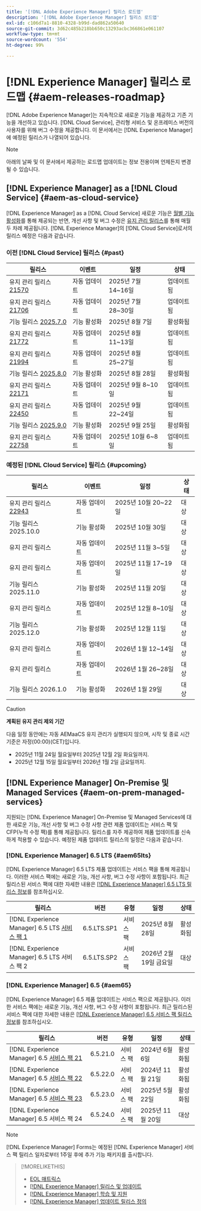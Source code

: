 ```yaml
---
title: '[!DNL Adobe Experience Manager] 릴리스 로드맵'
description: '[!DNL Adobe Experience Manager] 릴리스 로드맵'
exl-id: c106d7a1-8810-4328-b99d-dad862a50640
source-git-commit: 3d62c485b218bb650c13293acbc366861e061107
workflow-type: tm+mt
source-wordcount: '554'
ht-degree: 99%

---
```



# [!DNL Experience Manager] 릴리스 로드맵 {#aem-releases-roadmap}

[!DNL Adobe Experience Manager]는 지속적으로 새로운 기능을 제공하고 기존 기능을 개선하고 있습니다. [!DNL Cloud Service], 관리형 서비스 및 온프레미스 버전의 사용자를 위해 버그 수정을 제공합니다. 이 문서에서는 [!DNL Experience Manager]에 예정된 릴리스가 나열되어 있습니다.

>[!NOTE]
>
>아래의 날짜 및 이 문서에서 제공하는 로드맵 업데이트는 정보 전용이며 언제든지 변경될 수 있습니다.

## [!DNL Experience Manager] as a [!DNL Cloud Service] {#aem-as-cloud-service}

[!DNL Experience Manager] as a [!DNL Cloud Service] 새로운 기능은 [월별 기능 활성화](https://experienceleague.adobe.com/ko/docs/experience-manager-cloud-service/content/release-notes/release-notes/release-notes-current)를 통해 제공되는 반면, 개선 사항 및 버그 수정은 [유지 관리 릴리스](https://experienceleague.adobe.com/ko/docs/experience-manager-cloud-service/content/release-notes/maintenance/latest)를 통해 매월 두 차례 제공됩니다.
[!DNL Experience Manager]의 [!DNL Cloud Service]로서의 릴리스 예정은 다음과 같습니다.

### 이전 [!DNL Cloud Service] 릴리스 {#past}

| 릴리스 | 이벤트 | 일정 | 상태 |
|---|---|---|---|
| 유지 관리 릴리스 [21570](https://experienceleague.adobe.com/ko/docs/experience-manager-cloud-service/content/release-notes/maintenance/2025/2025-7-0#21570) | 자동 업데이트 | 2025년 7월 14~16일 | 업데이트됨 |
| 유지 관리 릴리스 [21706](https://experienceleague.adobe.com/ko/docs/experience-manager-cloud-service/content/release-notes/maintenance/2025/2025-7-0#21706) | 자동 업데이트 | 2025년 7월 28~30일 | 업데이트됨 |
| 기능 릴리스 [2025.7.0](https://experienceleague.adobe.com/ko/docs/experience-manager-cloud-service/content/release-notes/release-notes/2025/release-notes-2025-7-0) | 기능 활성화 | 2025년 8월 7일 | 활성화됨 |
| 유지 관리 릴리스 [21772](https://experienceleague.adobe.com/ko/docs/experience-manager-cloud-service/content/release-notes/maintenance/2025/2025-8-0#21772) | 자동 업데이트 | 2025년 8월 11~13일 | 업데이트됨 |
| 유지 관리 릴리스 [21994](https://experienceleague.adobe.com/ko/docs/experience-manager-cloud-service/content/release-notes/maintenance/2025/2025-8-0#21994) | 자동 업데이트 | 2025년 8월 25~27일 | 업데이트됨 |
| 기능 릴리스 [2025.8.0](https://experienceleague.adobe.com/ko/docs/experience-manager-cloud-service/content/release-notes/release-notes/2025/release-notes-2025-8-0) | 기능 활성화 | 2025년 8월 28일 | 활성화됨 |
| 유지 관리 릴리스 [22171](https://experienceleague.adobe.com/ko/docs/experience-manager-cloud-service/content/release-notes/maintenance/2025/2025-9-0#22171) | 자동 업데이트 | 2025년 9월 8~10일 | 업데이트됨 |
| 유지 관리 릴리스 [22450](https://experienceleague.adobe.com/ko/docs/experience-manager-cloud-service/content/release-notes/maintenance/2025/2025-9-0#22450) | 자동 업데이트 | 2025년 9월 22~24일 | 업데이트됨 |
| 기능 릴리스 [2025.9.0](https://experienceleague.adobe.com/ko/docs/experience-manager-cloud-service/content/release-notes/release-notes/release-notes-current) | 기능 활성화 | 2025년 9월 25일 | 활성화됨 |
| 유지 관리 릴리스 [22758](https://experienceleague.adobe.com/en/docs/experience-manager-cloud-service/content/release-notes/maintenance/2025/2025-10-0#22758) | 자동 업데이트 | 2025년 10월 6~8일 | 업데이트됨 |

### 예정된 [!DNL Cloud Service] 릴리스 {#upcoming}

| 릴리스 | 이벤트 | 일정 | 상태 |
|---|---|---|---|
| 유지 관리 릴리스 [22943](https://experienceleague.adobe.com/ko/docs/experience-manager-cloud-service/content/release-notes/maintenance/latest) | 자동 업데이트 | 2025년 10월 20~22일 | 대상 |
| 기능 릴리스 2025.10.0 | 기능 활성화 | 2025년 10월 30일 | 대상 |
| 유지 관리 릴리스 | 자동 업데이트 | 2025년 11월 3~5일 | 대상 |
| 유지 관리 릴리스 | 자동 업데이트 | 2025년 11월 17~19일 | 대상 |
| 기능 릴리스 2025.11.0 | 기능 활성화 | 2025년 11월 20일 | 대상 |
| 유지 관리 릴리스 | 자동 업데이트 | 2025년 12월 8~10일 | 대상 |
| 기능 릴리스 2025.12.0 | 기능 활성화 | 2025년 12월 11일 | 대상 |
| 유지 관리 릴리스 | 자동 업데이트 | 2026년 1월 12~14일 | 대상 |
| 유지 관리 릴리스 | 자동 업데이트 | 2026년 1월 26~28일 | 대상 |
| 기능 릴리스 2026.1.0 | 기능 활성화 | 2026년 1월 29일 | 대상 |

>[!CAUTION]
>
>**계획된 유지 관리 제외 기간**
>
> 다음 일정 동안에는 자동 AEMaaCS 유지 관리가 실행되지 않으며, 시작 및 종료 시간 기준은 자정(00:00)(CET)입니다.
>
>* 2025년 11월 24일 월요일부터 2025년 12월 2일 화요일까지.
>* 2025년 12월 15일 월요일부터 2026년 1월 2일 금요일까지.

## [!DNL Experience Manager] On-Premise 및 Managed Services {#aem-on-prem-managed-services}

지원되는 [!DNL Experience Manager] On-Premise 및 Managed Services에 대한 새로운 기능, 개선 사항 및 버그 수정 사항 관련 제품 업데이트는 서비스 팩 및 CFP(누적 수정 팩)를 통해 제공됩니다. 릴리스를 자주 제공하여 제품 업데이트를 신속하게 적용할 수 있습니다. 예정된 제품 업데이트 릴리스의 일정은 다음과 같습니다.

### [!DNL Experience Manager] 6.5 LTS {#aem65lts}

[!DNL Experience Manager] 6.5 LTS 제품 업데이트는 서비스 팩을 통해 제공됩니다. 이러한 서비스 팩에는 새로운 기능, 개선 사항, 버그 수정 사항이 포함됩니다. 최근 릴리스된 서비스 팩에 대한 자세한 내용은 [[!DNL Experience Manager] 6.5 LTS 릴리스 정보](https://experienceleague.adobe.com/ko/docs/experience-manager-65-lts/content/release-notes/release-notes)를 참조하십시오.

| 릴리스 | 버전 | 유형 | 일정 | 상태 |
|---|---|---|---|---|
| [!DNL Experience Manager] 6.5 LTS [서비스 팩 1](https://experienceleague.adobe.com/ko/docs/experience-manager-65-lts/content/release-notes/release-notes) | 6.5.LTS.SP1 | 서비스 팩 | 2025년 8월 28일 | 활성화됨 |
| [!DNL Experience Manager] 6.5 LTS 서비스 팩 2 | 6.5.LTS.SP2 | 서비스 팩 | 2026년 2월 19일 금요일 | 대상 |

### [!DNL Experience Manager] 6.5 {#aem65}

[!DNL Experience Manager] 6.5 제품 업데이트는 서비스 팩으로 제공됩니다. 이러한 서비스 팩에는 새로운 기능, 개선 사항, 버그 수정 사항이 포함됩니다. 최근 릴리스된 서비스 팩에 대한 자세한 내용은 [[!DNL Experience Manager] 6.5 서비스 팩 릴리스 정보](https://experienceleague.adobe.com/ko/docs/experience-manager-65/content/release-notes/release-notes)를 참조하십시오.

| 릴리스 | 버전 | 유형 | 일정 | 상태 |
|---|---|---|---|---|
| [!DNL Experience Manager] 6.5 [서비스 팩 21](https://experienceleague.adobe.com/ko/docs/experience-manager-65/content/release-notes/service-pack/6-5-21) | 6.5.21.0 | 서비스 팩 | 2024년 6월 6일 | 활성화됨 |
| [!DNL Experience Manager] 6.5 [서비스 팩 22](https://experienceleague.adobe.com/ko/docs/experience-manager-65/content/release-notes/service-pack/6-5-22) | 6.5.22.0 | 서비스 팩 | 2024년 11월 21일 | 활성화됨 |
| [!DNL Experience Manager] 6.5 [서비스 팩 23](https://experienceleague.adobe.com/ko/docs/experience-manager-65/content/release-notes/release-notes) | 6.5.23.0 | 서비스 팩 | 2025년 5월 22일 | 활성화됨 |
| [!DNL Experience Manager] 6.5 서비스 팩 24 | 6.5.24.0 | 서비스 팩 | 2025년 11월 20일 | 대상 |

>[!NOTE]
>
>[!DNL Experience Manager] Forms는 예정된 [!DNL Experience Manager] 서비스 팩 릴리스 일자로부터 1주일 후에 추가 기능 패키지를 출시합니다.

>[!MORELIKETHIS]
>
>* [EOL 매트릭스](https://helpx.adobe.com/kr/support/programs/eol-matrix.html)
>* [[!DNL Experience Manager] 릴리스 및 업데이트](https://experienceleague.adobe.com/ko/docs/experience-manager-release-information/aem-release-updates/aem-releases-updates)
>* [[!DNL Experience Manager] 학습 및 지원](https://experienceleague.adobe.com/ko/docs/experience-manager-cloud-service)
>* [[!DNL Experience Manager] 업데이트 릴리스 정의](/help/using/update-release-vehicle-definitions.md)
